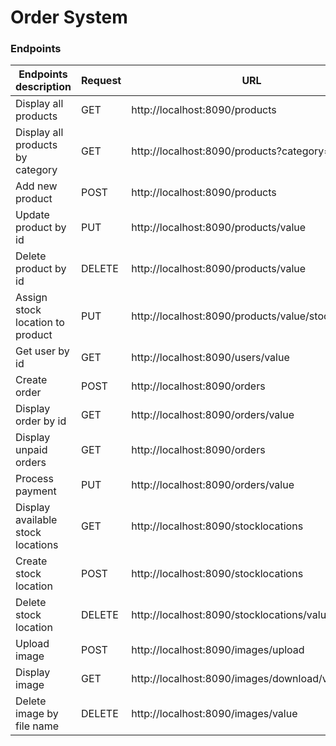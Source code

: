 # Order System


### Endpoints

| Endpoints description             | Request | URL                                                | Example value |
|-----------------------------------|---------|----------------------------------------------------|---------------|
| Display all products              | GET     | http://localhost:8090/products                     | -             |
| Display all products by category  | GET     | http://localhost:8090/products?category=value      | cooking       |
| Add new product                   | POST    | http://localhost:8090/products                     | -             |
| Update product by id              | PUT     | http://localhost:8090/products/value               | 1001          |
| Delete product by id              | DELETE  | http://localhost:8090/products/value               | 1001          |
| Assign stock location to product  | PUT     | http://localhost:8090/products/value/stocklocation | 1001          |
| Get user by id                    | GET     | http://localhost:8090/users/value                  | 200           |
| Create order                      | POST    | http://localhost:8090/orders                       | -             |
| Display order by id               | GET     | http://localhost:8090/orders/value                 | 300           |
| Display unpaid orders             | GET     | http://localhost:8090/orders                       | -             |
| Process payment                   | PUT     | http://localhost:8090/orders/value                 | 300           |
| Display available stock locations | GET     | http://localhost:8090/stocklocations               | -             |
| Create stock location             | POST    | http://localhost:8090/stocklocations               | -             |
| Delete stock location             | DELETE  | http://localhost:8090/stocklocations/value         | 100           |
| Upload image                      | POST    | http://localhost:8090/images/upload                | -             |
| Display image                     | GET     | http://localhost:8090/images/download/value        | magasin.jpg   |
| Delete image by file name         | DELETE  | http://localhost:8090/images/value                 | magasin.jpg   |



